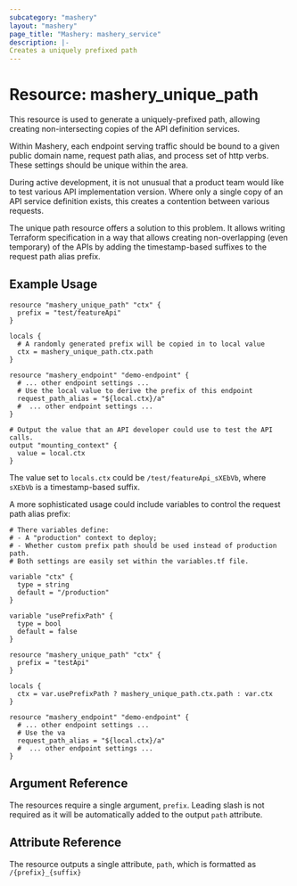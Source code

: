 ```yaml
---
subcategory: "mashery"
layout: "mashery"
page_title: "Mashery: mashery_service"
description: |-
Creates a uniquely prefixed path
---
```


# Resource: mashery_unique_path

This resource is used to generate a uniquely-prefixed path, allowing creating non-intersecting
copies of the API definition services.

Within Mashery, each endpoint serving traffic should be bound to a given public domain name, 
request path alias, and process set of http verbs. These settings should be unique within the area.

During active development, it is not unusual that a product team would like to test various API
implementation version. Where only a single copy of an API service definition exists, this creates
a contention between various requests.

The unique path resource offers a solution to this problem. It allows writing Terraform specification
in a way that allows creating non-overlapping (even temporary) of the APIs by adding 
the timestamp-based suffixes to the request path alias prefix.

## Example Usage

```hcl
resource "mashery_unique_path" "ctx" {
  prefix = "test/featureApi"
}

locals {
  # A randomly generated prefix will be copied in to local value
  ctx = mashery_unique_path.ctx.path
}

resource "mashery_endpoint" "demo-endpoint" {
  # ... other endpoint settings ...
  # Use the local value to derive the prefix of this endpoint 
  request_path_alias = "${local.ctx}/a"
  #  ... other endpoint settings ...
}

# Output the value that an API developer could use to test the API calls.
output "mounting_context" {
  value = local.ctx
}
```

The value set to `locals.ctx` could be `/test/featureApi_sXEbVb`, where `sXEbVb` is a timestamp-based
suffix.

A more sophisticated usage could include variables to control the request path alias prefix:

```hcl
# There variables define:
# - A "production" context to deploy;
# - Whether custom prefix path should be used instead of production path.
# Both settings are easily set within the variables.tf file.

variable "ctx" {
  type = string
  default = "/production"
}

variable "usePrefixPath" {
  type = bool
  default = false
}

resource "mashery_unique_path" "ctx" {
  prefix = "testApi"
}

locals {
  ctx = var.usePrefixPath ? mashery_unique_path.ctx.path : var.ctx
}

resource "mashery_endpoint" "demo-endpoint" {
  # ... other endpoint settings ...
  # Use the va 
  request_path_alias = "${local.ctx}/a"
  #  ... other endpoint settings ...
}
```

## Argument Reference
The resources require a single argument, `prefix`. Leading slash is not required as it will be
automatically added to the output `path` attribute.

## Attribute Reference
The resource outputs a single attribute, `path`, which is formatted as `/{prefix}_{suffix}`
